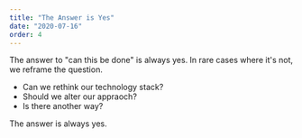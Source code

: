 ```yaml
---
title: "The Answer is Yes"
date: "2020-07-16"
order: 4
---
```


The answer to "can this be done" is always yes. In rare cases where it's not, we reframe the question.

+ Can we rethink our technology stack? 
+ Should we alter our appraoch?
+ Is there another way?

The answer is always yes.